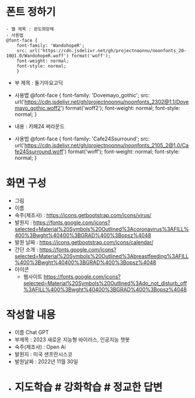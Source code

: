 # 폰트 정하기
    - 웹 제목 : 완도희망체
    - 사용법 
    @font-face {
        font-family: 'WandohopeR';
        src: url('https://cdn.jsdelivr.net/gh/projectnoonnu/noonfonts_20-10@1.0/WandohopeR.woff') format('woff');
        font-weight: normal;
        font-style: normal;
        }

- 부 제목 : 둘기마요고딕
- 사용볍
    @font-face {
        font-family: 'Dovemayo_gothic';
        src: url('https://cdn.jsdelivr.net/gh/projectnoonnu/noonfonts_2302@1.1/Dovemayo_gothic.woff2') format('woff2');
        font-weight: normal;
        font-style: normal;
    }

- 내용 : 카페24 써라운드
- 사용법
    @font-face {
    font-family: 'Cafe24Ssurround';
    src: url('https://cdn.jsdelivr.net/gh/projectnoonnu/noonfonts_2105_2@1.0/Cafe24Ssurround.woff') format('woff');
    font-weight: normal;
    font-style: normal;
    }

# 화면 구성
- 그림
- 이름
- 숙주(제조사) : https://icons.getbootstrap.com/icons/virus/
- 발원지 : https://fonts.google.com/icons?selected=Material%20Symbols%20Outlined%3Acoronavirus%3AFILL%400%3Bwght%40400%3BGRAD%400%3Bopsz%4048
- 발원 날짜 : https://icons.getbootstrap.com/icons/calendar/
- 간단 소개 :  https://fonts.google.com/icons?selected=Material%20Symbols%20Outlined%3Abreastfeeding%3AFILL%400%3Bwght%40400%3BGRAD%400%3Bopsz%4048
- 아이콘 
    -   웹사이트 
        https://fonts.google.com/icons?selected=Material%20Symbols%20Outlined%3Ado_not_disturb_off%3AFILL%400%3Bwght%40400%3BGRAD%400%3Bopsz%4048

# 작성할 내용
 - 이름 Chat GPT
 - 부제목 : 2023 새로운 지능형 바이러스, 인공지능 챗봇
 - 숙주(제조사) : Open Ai
 - 발원지 : 미국 샌프란시스코
 - 발원날짜 : 2022년 11월 30일
 - # 지도학습  # 강화학습  # 정교한 답변